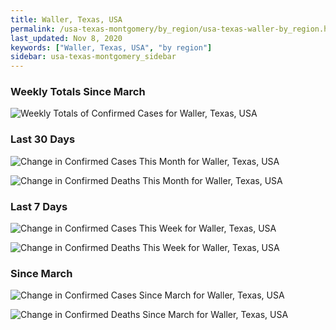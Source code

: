 ```yaml
---
title: Waller, Texas, USA
permalink: /usa-texas-montgomery/by_region/usa-texas-waller-by_region.html
last_updated: Nov 8, 2020
keywords: ["Waller, Texas, USA", "by region"]
sidebar: usa-texas-montgomery_sidebar
---
```


<h3>Weekly Totals Since March</h3>

![Weekly Totals of Confirmed Cases for Waller, Texas, USA](/covid_tracker/images/graphs/usa-texas-waller-weekly_totals_graph.png)

<h3>Last 30 Days</h3>

![Change in Confirmed Cases This Month for Waller, Texas, USA](/covid_tracker/images/graphs/usa-texas-waller-delta_confirmed-30_days_graph.png)

![Change in Confirmed Deaths This Month for Waller, Texas, USA](/covid_tracker/images/graphs/usa-texas-waller-delta_deaths-30_days_graph.png)

<h3>Last 7 Days</h3>

![Change in Confirmed Cases This Week for Waller, Texas, USA](/covid_tracker/images/graphs/usa-texas-waller-delta_confirmed-7_days_graph.png)

![Change in Confirmed Deaths This Week for Waller, Texas, USA](/covid_tracker/images/graphs/usa-texas-waller-delta_deaths-7_days_graph.png)

<h3>Since March</h3>

![Change in Confirmed Cases Since March for Waller, Texas, USA](/covid_tracker/images/graphs/usa-texas-waller-delta_confirmed-since_march_graph.png)

![Change in Confirmed Deaths Since March for Waller, Texas, USA](/covid_tracker/images/graphs/usa-texas-waller-delta_deaths-since_march_graph.png)
